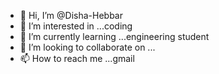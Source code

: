 - 👋 Hi, I’m @Disha-Hebbar
- 👀 I’m interested in ...coding
- 🌱 I’m currently learning ...engineering student
- 💞️ I’m looking to collaborate on ...
- 📫 How to reach me ...gmail

<!---
Disha-Hebbar/Disha-Hebbar is a ✨ special ✨ repository because its `README.md` (this file) appears on your GitHub profile.
You can click the Preview link to take a look at your changes.
--->
